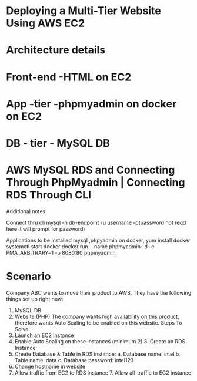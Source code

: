 # Deploying a Multi-Tier Website Using AWS EC2 
# Architecture details
# Front-end -HTML on EC2
# App -tier -phpmyadmin on docker on  EC2
# DB - tier -  MySQL DB
# AWS  MySQL RDS and Connecting Through PhpMyadmin | Connecting RDS Through CLI

Additional notes:

Connect thru cli
mysql -h db-endpoint  -u username -p(password not reqd here it will prompt for password)

Applications to be installed
mysql ,phpyadmin on docker,
yum install docker
systemctl start docker 
docker run --name phpmyadmin -d -e PMA_ARBITRARY=1 -p 8080:80 phpmyadmin


# Scenario
Company ABC wants to move their product to AWS. They have the following things set up right now:
1. MySQL DB
2. Website (PHP)
The company wants high availability on this product, therefore wants Auto Scaling to be enabled on this website.
Steps To Solve:
1. Launch an EC2 Instance
2. Enable Auto Scaling on these instances (minimum 2) 3. Create an RDS Instance
4. Create Database & Table in RDS instance:
a. Database name: intel
b. Table name: data
c. Database password: intel123
5. Change hostname in website
6. Allow traffic from EC2 to RDS instance 7. Allow all-traffic to EC2 instance

